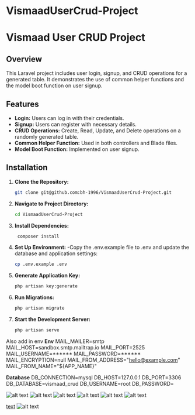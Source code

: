 # VismaadUserCrud-Project

# Vismaad User CRUD Project

## Overview

This Laravel project includes user login, signup, and CRUD operations for a generated table. It demonstrates the use of common helper functions and the model boot function on user signup.

## Features

- **Login:** Users can log in with their credentials.
- **Signup:** Users can register with necessary details.
- **CRUD Operations:** Create, Read, Update, and Delete operations on a randomly generated table.
- **Common Helper Function:** Used in both controllers and Blade files.
- **Model Boot Function:** Implemented on user signup.

## Installation

1. **Clone the Repository:**
   ```bash
   git clone git@github.com:bh-1996/VismaadUserCrud-Project.git

2. **Navigate to Project Directory:**
   ```bash
   cd VismaadUserCrud-Project

3. **Install Dependencies:**
   ```bash
    composer install

4. **Set Up Environment:**
    -Copy the .env.example file to .env and update the database and application settings:
   ```bash
   cp .env.example .env

5. **Generate Application Key:**
   ```bash
   php artisan key:generate

6. **Run Migrations:**
   ```bash
   php artisan migrate

6. **Start the Development Server:**
   ```bash
   php artisan serve


Also add in env 
**Env**
MAIL_MAILER=smtp
MAIL_HOST=sandbox.smtp.mailtrap.io
MAIL_PORT=2525
MAIL_USERNAME=******
MAIL_PASSWORD=******
MAIL_ENCRYPTION=null
MAIL_FROM_ADDRESS="hello@example.com"
MAIL_FROM_NAME="${APP_NAME}"


**Database**
DB_CONNECTION=mysql
DB_HOST=127.0.0.1
DB_PORT=3306
DB_DATABASE=vismaad_crud
DB_USERNAME=root
DB_PASSWORD=

![alt text](image-5.png)
![alt text](image-4.png)
![alt text](image-3.png)
![alt text](image.png)
![alt text](image-1.png)
![alt text](image-2.png)

[text](app/Helpers/helpers.php)
![alt text](image-6.png)